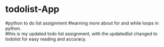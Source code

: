 # todolist-App
#python to do list assignment
#learning more about for and while loops in python.  
#this is my updated todo list assignment, with the updatedlist changed to todolist for easy reading and accuracy.

